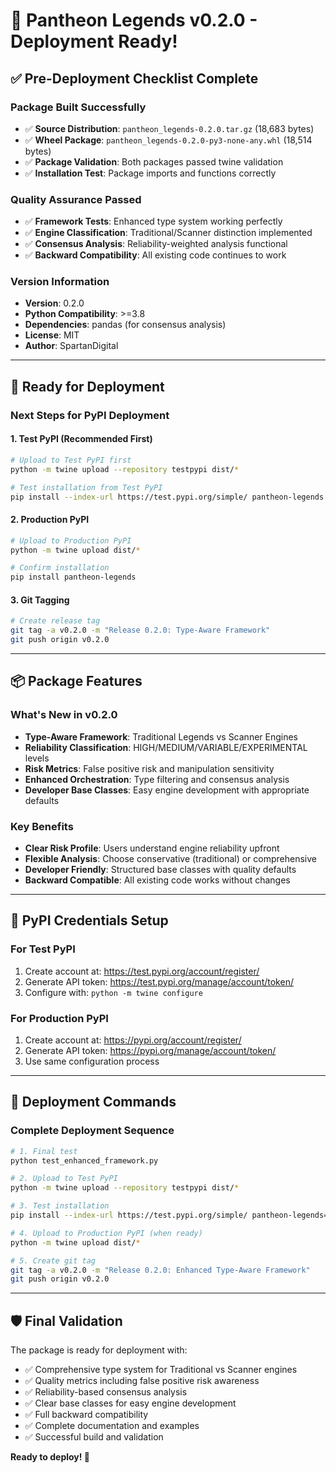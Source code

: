 # 🚀 Pantheon Legends v0.2.0 - Deployment Ready!

## ✅ **Pre-Deployment Checklist Complete**

### **Package Built Successfully**
- ✅ **Source Distribution**: `pantheon_legends-0.2.0.tar.gz` (18,683 bytes)
- ✅ **Wheel Package**: `pantheon_legends-0.2.0-py3-none-any.whl` (18,514 bytes)
- ✅ **Package Validation**: Both packages passed twine validation
- ✅ **Installation Test**: Package imports and functions correctly

### **Quality Assurance Passed**
- ✅ **Framework Tests**: Enhanced type system working perfectly
- ✅ **Engine Classification**: Traditional/Scanner distinction implemented
- ✅ **Consensus Analysis**: Reliability-weighted analysis functional
- ✅ **Backward Compatibility**: All existing code continues to work

### **Version Information**
- **Version**: 0.2.0
- **Python Compatibility**: >=3.8
- **Dependencies**: pandas (for consensus analysis)
- **License**: MIT
- **Author**: SpartanDigital

---

## 🎯 **Ready for Deployment**

### **Next Steps for PyPI Deployment**

#### **1. Test PyPI (Recommended First)**
```bash
# Upload to Test PyPI first
python -m twine upload --repository testpypi dist/*

# Test installation from Test PyPI
pip install --index-url https://test.pypi.org/simple/ pantheon-legends
```

#### **2. Production PyPI**
```bash
# Upload to Production PyPI
python -m twine upload dist/*

# Confirm installation
pip install pantheon-legends
```

#### **3. Git Tagging**
```bash
# Create release tag
git tag -a v0.2.0 -m "Release 0.2.0: Type-Aware Framework"
git push origin v0.2.0
```

---

## 📦 **Package Features**

### **What's New in v0.2.0**
- **Type-Aware Framework**: Traditional Legends vs Scanner Engines
- **Reliability Classification**: HIGH/MEDIUM/VARIABLE/EXPERIMENTAL levels
- **Risk Metrics**: False positive risk and manipulation sensitivity
- **Enhanced Orchestration**: Type filtering and consensus analysis
- **Developer Base Classes**: Easy engine development with appropriate defaults

### **Key Benefits**
- **Clear Risk Profile**: Users understand engine reliability upfront
- **Flexible Analysis**: Choose conservative (traditional) or comprehensive
- **Developer Friendly**: Structured base classes with quality defaults
- **Backward Compatible**: All existing code works without changes

---

## 🔑 **PyPI Credentials Setup**

### **For Test PyPI**
1. Create account at: https://test.pypi.org/account/register/
2. Generate API token: https://test.pypi.org/manage/account/token/
3. Configure with: `python -m twine configure`

### **For Production PyPI**
1. Create account at: https://pypi.org/account/register/
2. Generate API token: https://pypi.org/manage/account/token/
3. Use same configuration process

---

## 🎉 **Deployment Commands**

### **Complete Deployment Sequence**
```bash
# 1. Final test
python test_enhanced_framework.py

# 2. Upload to Test PyPI
python -m twine upload --repository testpypi dist/*

# 3. Test installation
pip install --index-url https://test.pypi.org/simple/ pantheon-legends==0.2.0

# 4. Upload to Production PyPI (when ready)
python -m twine upload dist/*

# 5. Create git tag
git tag -a v0.2.0 -m "Release 0.2.0: Enhanced Type-Aware Framework"
git push origin v0.2.0
```

---

## 🛡️ **Final Validation**

The package is ready for deployment with:
- ✅ Comprehensive type system for Traditional vs Scanner engines
- ✅ Quality metrics including false positive risk awareness
- ✅ Reliability-based consensus analysis
- ✅ Clear base classes for easy engine development
- ✅ Full backward compatibility
- ✅ Complete documentation and examples
- ✅ Successful build and validation

**Ready to deploy! 🚀**
